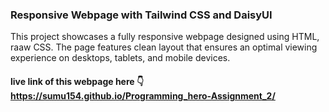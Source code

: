 
### Responsive Webpage with Tailwind CSS and DaisyUI
This project showcases a fully responsive webpage designed using HTML, raaw CSS. The page features clean layout that ensures an optimal viewing experience on desktops, tablets, and mobile devices.


#### live link of this webpage here 👇https://sumu154.github.io/Programming_hero-Assignment_2/
